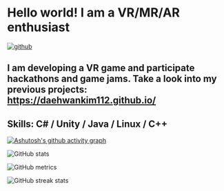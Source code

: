# Hello world! I am a VR/MR/AR enthusiast
[<img src='https://daehwankim112.github.io/assets/images/ludumdare/image1.png' alt='github' weight='100%'>](https://github.com/daehwankim112) 

## I am developing a VR game and participate hackathons and game jams. Take a look into my previous projects: https://daehwankim112.github.io/

## Skills: C# / Unity / Java / Linux / C++


[![Ashutosh's github activity graph](https://github-readme-activity-graph.cyclic.app/graph?username=daehwankim112)](https://github.com/daehwankim112/github-readme-activity-graph)

![GitHub stats](https://github-readme-stats.vercel.app/api?username=daehwankim112&show_icons=true)  

![GitHub metrics](https://metrics.lecoq.io/daehwankim112)  

<!--[![trophy](https://github-profile-trophy.vercel.app/?username=daehwankim112)](https://github.com/ryo-ma/github-profile-trophy) -->

![GitHub streak stats](https://streak-stats.demolab.com/?user=daehwankim112)  

